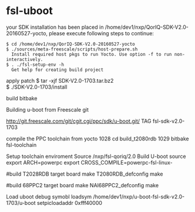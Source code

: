 # fsl-uboot 
your SDK installation has been placed in
/home/dev1/nxp/QorIQ-SDK-V2.0-20160527-yocto, please execute following steps to continue:
 
    $ cd /home/dev1/nxp/QorIQ-SDK-V2.0-20160527-yocto
    $ ./sources/meta-freescale/scripts/host-prepare.sh
      Install required host pkgs to run Yocto. Use option -f to run non-interactively.
    $ . ./fsl-setup-env -h
      Get help for creating build project
 
apply patch
$ tar -xjf SDK-V2.0-1703.tar.bz2  
$ ./SDK-V2.0-1703/install
 
build
bitbake <image-target>
 
Building u-boot from Freescale git
 
http://git.freescale.com/git/cgit.cgi/ppc/sdk/u-boot.git/
TAG fsl-sdk-v2.0-1703 
 
compile the PPC toolchain from yocto
 1028  cd build_t2080rdb 
 1029  bitbake fsl-toolchain
    
 
 
 Setup toolchain enviroment 
Source /nxp/fsl-qoriq/2.0
 Build U-boot source
export ARCH=powerpc
export CROSS_COMPILE=powerpc-fsl-linux-
 
#build T2028RDB target board 
make T2080RDB_defconfig
make
 
#build 68PPC2 target board
make NAI68PPC2_defconfig
make


Load uboot debug symobl
loadsym /home/dev1/nxp/u-boot-fsl-sdk-v2.0-1703/u-boot
setpicloadaddr 0xfff40000
